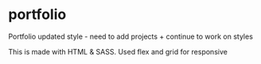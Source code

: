 # portfolio
Portfolio updated style - need to add projects + continue to work on styles 


This is made with HTML & SASS. 
Used flex and grid for responsive
